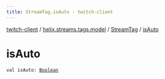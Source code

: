 ```yaml
---
title: StreamTag.isAuto - twitch-client
---
```


[twitch-client](../../index.html) / [helix.streams.tags.model](../index.html) / [StreamTag](index.html) / [isAuto](./is-auto.html)

# isAuto

`val isAuto: `[`Boolean`](https://kotlinlang.org/api/latest/jvm/stdlib/kotlin/-boolean/index.html)